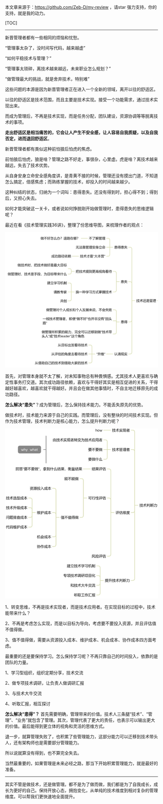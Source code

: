 本文章来源于：<https://github.com/Zeb-D/my-review> ，请star 强力支持，你的支持，就是我的动力。

[TOC]

------

新晋管理者都有一些相同的烦恼和忧愁。

“管理事太杂了，没时间写代码，越来越虚”

“如何平稳技术与管理？”

“管理事太琐碎，离技术越来越远，未来职业怎么规划？”

“做管理最大的挑战，就是舍弃技术，特别难”

这些问题的本源是因为新晋管理者正在进入一个全新的领域，离开以往的舒适区。

以往的舒适区是技术范围，而且主要是技术实现。接受一个功能需求，通过技术实现出来。

而成为管理后，不再是技术实现，而是任务分配，团队建设，资源协调等等脱离技术的事项。

**走出舒适区是相当痛苦的，它会让人产生不安全感，让人容易自我质疑，以及自我否定，进而退回舒适区**。

新晋管理者都有类似这种前怕狼后怕虎的焦虑。

前怕狼后怕虎，狼是啥？管理之路不好走，事很杂，心里虚。虎是啥？离技术越来越远，失去了技术优势。

从自身安身立命安全感角度讲，是青黄不接的时候，管理还没有摸出门道，不知道怎么搞定，倍感焦虑；而熟练掌握的技术，却投入的时间越来越少。

这种纠结的状态，归纳为一个词叫：患得患失。还没有得到时，担心得不到；得到后，又担心失去。



如何才能突破这一关卡，或者说如何挣脱刚开始做管理时，患得患失的思维逻辑呢？

最近在看《技术管理实践36讲》，整理了份思维导图，来梳理作者的观点：

![Technology or Management](../image/manage-technology-or-management.jpg)



首先，对管理本身就不太了解，对未知事物总有种畏惧感。尤其技术人更喜欢与确定性事务打交道。其次成功路径依赖，喜欢与干得好其实是相互促进的关系，干得越好越喜欢，越喜欢就干得越好。并且会在做其他事情时，不自主地迁移原先的成功路径。

**怎么解决“患失”**？成为管理后，怎么保持技术能力。不能丢失原先的优势。

做技术时，技术能力来源于自己的实践。而管理后，没有整块的时间技术实现。但作为技术管理，技术判断力是核心能力，怎么提升判断力呢？

![manage-technical-judgment.jpg](../image/manage-technical-judgment.jpg)



1、转变思维，不再是技术实现者，而是技术应用者。在实现目标的过程中，技术能带来什么？

2、不再是考虑怎么实现，而是以目标为导向，考虑要不要投入资源，并且评估值不值得做。

3、值不值得做，需要从资源投入成本、维护成本、机会成本、协作成本四方面考虑。

最重要的还是要保持学习。怎么保持学习呢？不再只靠自己的时间投入，依靠的是团队的力量。

1、学习型组织，组织定期分享，技术交流

2、做专项技术调研，让负责人做调研汇报

3、与技术大牛交流

4、听取汇报，相互探讨

**怎么解决“患得”？** 首先需要明确，管理带来的价值。技术人三条腿“技术”、“管理”、“业务”就包含了管理。其次，管理代表了更大的责任，也表示可以输出更大的价值。最后能得到更立体的视角和灵活的思维方式。

退一步，就算管理失败了，也积累了些管理能力，这部分能力可以迁移到技术带头人，还有架构师也是需要部分管理能力。

所以说就算没有得到，也不算完全失去。

当然最重要的，如果管理是未来必经之路，那当下开始积累管理能力，就是最好的准备。

------

其实不管是做技术，还是做管理。都不是为了做而做，我们都是为了自我成长，成长为更好的自己。保持开放心态，拥抱变化，从单纯的技术维度到相对复杂的管理维度。可以帮我们更快速地全面提升。